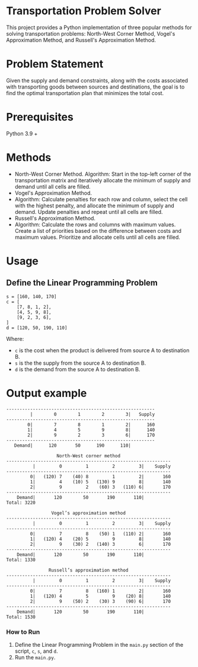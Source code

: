 # Transportation Problem Solver
This project provides a Python implementation of three popular methods for solving transportation problems: North-West Corner Method, Vogel's Approximation Method, and Russell's Approximation Method.
# Problem Statement
Given the supply and demand constraints, along with the costs associated with transporting goods between sources and destinations, the goal is to find the optimal transportation plan that minimizes the total cost.
# Prerequisites
Python 3.9 +
# Methods
- North-West Corner Method. Algorithm: Start in the top-left corner of the transportation matrix and iteratively allocate the minimum of supply and demand until all cells are filled.
- Vogel's Approximation Method.
- Algorithm: Calculate penalties for each row and column, select the cell with the highest penalty, and allocate the minimum of supply and demand. Update penalties and repeat until all cells are filled.
- Russell's Approximation Method.
- Algorithm: Calculate the rows and columns with maximum values. Create a list of priorities based on the difference between costs and maximum values. Prioritize and allocate cells until all cells are filled.
# Usage
## Define the Linear Programming Problem
```
s = [160, 140, 170]
c = [
    [7, 8, 1, 2],
    [4, 5, 9, 8],
    [9, 2, 3, 6],
]
d = [120, 50, 190, 110]
```
Where:
- `c` is the cost when the product is delivered from source A to destination B.
- `s` is the the supply from the source A to destination B.
- `d` is the demand from the source A to destination B.
# Output example
```  Initial Transportation Table
--------------------------------------------------------
         |        0        1        2        3|   Supply
--------------------------------------------------------
        0|        7        8        1        2|      160
        1|        4        5        9        8|      140
        2|        9        2        3        6|      170
--------------------------------------------------------
   Demand|      120       50      190      110|

                   North-West corner method                   
--------------------------------------------------------------
          |         0         1         2         3|    Supply
--------------------------------------------------------------
         0|   (120) 7    (40) 8         1         2|       160
         1|         4    (10) 5   (130) 9         8|       140
         2|         9         2    (60) 3   (110) 6|       170
--------------------------------------------------------------
    Demand|       120        50       190       110|
Total: 3220

                 Vogel’s approximation method                 
--------------------------------------------------------------
          |         0         1         2         3|    Supply
--------------------------------------------------------------
         0|         7         8    (50) 1   (110) 2|       160
         1|   (120) 4    (20) 5         9         8|       140
         2|         9    (30) 2   (140) 3         6|       170
--------------------------------------------------------------
    Demand|       120        50       190       110|
Total: 1330

                Russell’s approximation method                
--------------------------------------------------------------
          |         0         1         2         3|    Supply
--------------------------------------------------------------
         0|         7         8   (160) 1         2|       160
         1|   (120) 4         5         9    (20) 8|       140
         2|         9    (50) 2    (30) 3    (90) 6|       170
--------------------------------------------------------------
    Demand|       120        50       190       110|
Total: 1530
```
### How to Run

1. Define the Linear Programming Problem in the `main.py` section of the script, `c`, `s`, and `d`.
2. Run the `main.py`.
